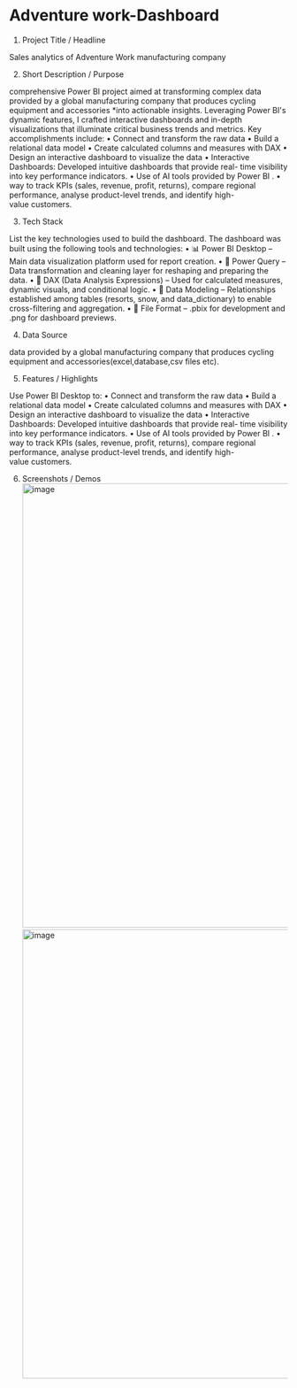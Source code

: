 # Adventure work-Dashboard
1. Project Title / Headline

 Sales analytics of Adventure Work manufacturing company

2. Short Description / Purpose

 comprehensive Power BI project aimed at transforming complex data provided by a global manufacturing company that produces cycling equipment and accessories *into actionable insights.
 Leveraging Power BI's dynamic features, I crafted interactive dashboards and in-depth visualizations that illuminate critical business trends and metrics.
 Key accomplishments include:
 • Connect and transform the raw data
 • Build a relational data model
 • Create calculated columns and measures with DAX
 • Design an interactive dashboard to visualize the data
 • Interactive Dashboards: Developed intuitive dashboards that provide real- time visibility into key performance indicators.
 • Use of AI tools provided by Power BI .
 • way to track KPIs (sales, revenue, profit, returns), compare regional performance, analyse product-level trends, and identify high-value customers.

3. Tech Stack

 List the key technologies used to build the dashboard.
 The dashboard was built using the following tools and technologies:
 • 📊 Power BI Desktop – Main data visualization platform used for report creation.
 • 📂 Power Query – Data transformation and cleaning layer for reshaping and preparing the data.
 • 🧠 DAX (Data Analysis Expressions) – Used for calculated measures, dynamic visuals, and conditional logic.
 • 📝 Data Modeling – Relationships established among tables (resorts, snow, and data_dictionary) to enable cross-filtering and aggregation.
 • 📁 File Format – .pbix for development and .png for dashboard previews.

4. Data Source

data provided by a global manufacturing company that produces cycling equipment and accessories(excel,database,csv files etc).
   
5. Features / Highlights

 Use Power BI Desktop to:
 • Connect and transform the raw data
 • Build a relational data model
 • Create calculated columns and measures with DAX
 • Design an interactive dashboard to visualize the data
 • Interactive Dashboards: Developed intuitive dashboards that provide
    real- time visibility into key performance indicators.
 • Use of AI tools provided by Power BI .
 • way to track KPIs (sales, revenue, profit, returns), compare regional performance, analyse product-level trends, and identify high-value customers.

6. Screenshots / Demos
   <img width="1436" height="803" alt="image" src="https://github.com/user-attachments/assets/8b8de18e-aabc-4c91-91f7-33602b526be0" />
   <img width="1465" height="812" alt="image" src="https://github.com/user-attachments/assets/cb322aff-cb04-4d89-b5e9-5e2e1ad76b4d" />
